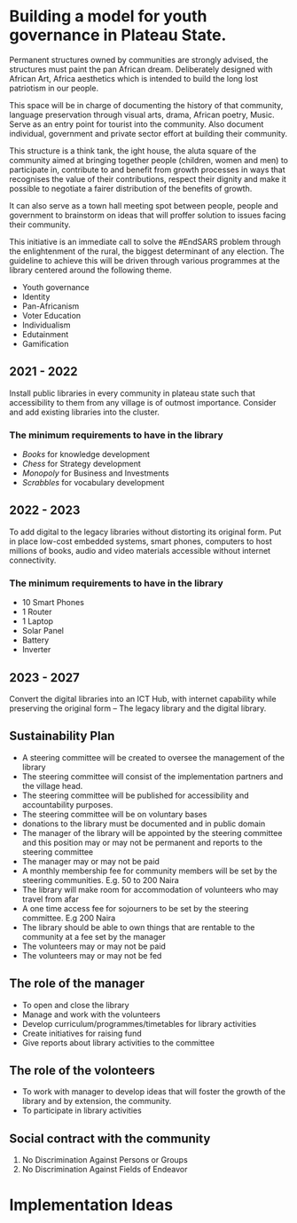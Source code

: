 # Building a model for youth governance in Plateau State.

Permanent structures owned by communities are strongly advised, the structures must paint the pan African dream. Deliberately designed with African Art, Africa aesthetics which is intended to build the long lost patriotism in our people.

This space will be in charge of documenting the history of that community, language preservation through visual arts, drama, African poetry, Music. Serve as an entry point for tourist into the community. Also document individual, government and private sector effort at building their community.

This structure is a think tank, the ight house, the aluta square of the community aimed at bringing  together people (children, women and men) to participate in, contribute to and benefit from growth processes in ways that recognises the value of their contributions, respect their dignity and make it possible to negotiate a fairer distribution of the benefits of growth.

It can also serve as a town hall meeting spot between people, people and government to brainstorm on ideas that will proffer solution to issues facing their community.

This initiative is an immediate call to solve the #EndSARS problem through the enlightenment of the rural, the biggest determinant of any election. The guideline to achieve this will be driven through various programmes at the library centered around the following theme.

- Youth governance
- Identity
- Pan-Africanism
- Voter Education
- Individualism
- Edutainment
- Gamification


## 2021 - 2022
Install public libraries in every community in plateau state such that accessibility to them from any village is of outmost importance. Consider and add existing libraries into the cluster.

### The minimum requirements to have in the library
 - *Books* for knowledge development
 - *Chess* for Strategy development
 - *Monopoly* for Business and Investments
 - *Scrabbles* for vocabulary development

## 2022 - 2023
To add digital to the legacy libraries without distorting its original form. Put in place low-cost embedded systems, smart phones, computers to host millions of books, audio and video materials accessible without internet connectivity.

### The minimum requirements to have in the library
- 10 Smart Phones
- 1 Router
- 1 Laptop
- Solar Panel
- Battery
- Inverter

## 2023 - 2027
Convert the digital libraries into an ICT Hub, with internet capability while preserving the original form – The legacy library and the digital library.

## Sustainability Plan

- A steering committee will be created to oversee the management of the library
- The steering committee will consist of the implementation partners and the village head.
- The steering committee will be published for accessibility and accountability purposes.
- The steering committee will be on voluntary bases
- donations to the library must be documented and in public domain
- The manager of the library will be appointed by the steering committee and this position may or may not be permanent and reports to the steering committee
- The manager may or may not be paid
- A monthly membership fee for community members will be set by the steering communities. E.g. 50 to 200 Naira
- The library will make room for accommodation of volunteers who may travel from afar    
- A one time access fee for sojourners to be set by the steering committee. E.g 200 Naira
- The library should be able to own things that are rentable to the community at a fee set by the manager
- The volunteers may or may not be paid
- The volunteers may or may not be fed

## The role of the manager
- To open and close the library
- Manage and work with the volunteers
- Develop curriculum/programmes/timetables for library activities
- Create initiatives for raising fund
- Give reports about library activities to the committee

## The role of the volonteers
- To work with manager to develop ideas that will foster the growth of the library and by extension, the community.
- To participate in library activities

## Social contract with the community
1. No Discrimination Against Persons or Groups
2. No Discrimination Against Fields of Endeavor


# Implementation Ideas
